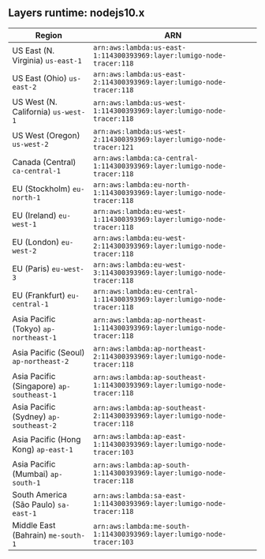 Layers runtime: nodejs10.x
----
| Region | ARN |
| --- | --- |
|US East (N. Virginia)  `us-east-1`|`arn:aws:lambda:us-east-1:114300393969:layer:lumigo-node-tracer:118`|
|US East (Ohio)  `us-east-2`|`arn:aws:lambda:us-east-2:114300393969:layer:lumigo-node-tracer:118`|
|US West (N. California)  `us-west-1`|`arn:aws:lambda:us-west-1:114300393969:layer:lumigo-node-tracer:118`|
|US West (Oregon)  `us-west-2`|`arn:aws:lambda:us-west-2:114300393969:layer:lumigo-node-tracer:121`|
|Canada (Central)  `ca-central-1`|`arn:aws:lambda:ca-central-1:114300393969:layer:lumigo-node-tracer:118`|
|EU (Stockholm)  `eu-north-1`|`arn:aws:lambda:eu-north-1:114300393969:layer:lumigo-node-tracer:118`|
|EU (Ireland)  `eu-west-1`|`arn:aws:lambda:eu-west-1:114300393969:layer:lumigo-node-tracer:118`|
|EU (London)  `eu-west-2`|`arn:aws:lambda:eu-west-2:114300393969:layer:lumigo-node-tracer:118`|
|EU (Paris)  `eu-west-3`|`arn:aws:lambda:eu-west-3:114300393969:layer:lumigo-node-tracer:118`|
|EU (Frankfurt)  `eu-central-1`|`arn:aws:lambda:eu-central-1:114300393969:layer:lumigo-node-tracer:118`|
|Asia Pacific (Tokyo)  `ap-northeast-1`|`arn:aws:lambda:ap-northeast-1:114300393969:layer:lumigo-node-tracer:118`|
|Asia Pacific (Seoul)  `ap-northeast-2`|`arn:aws:lambda:ap-northeast-2:114300393969:layer:lumigo-node-tracer:118`|
|Asia Pacific (Singapore)  `ap-southeast-1`|`arn:aws:lambda:ap-southeast-1:114300393969:layer:lumigo-node-tracer:118`|
|Asia Pacific (Sydney)  `ap-southeast-2`|`arn:aws:lambda:ap-southeast-2:114300393969:layer:lumigo-node-tracer:118`|
|Asia Pacific (Hong Kong)  `ap-east-1`|`arn:aws:lambda:ap-east-1:114300393969:layer:lumigo-node-tracer:103`|
|Asia Pacific (Mumbai)  `ap-south-1`|`arn:aws:lambda:ap-south-1:114300393969:layer:lumigo-node-tracer:118`|
|South America (São Paulo)  `sa-east-1`|`arn:aws:lambda:sa-east-1:114300393969:layer:lumigo-node-tracer:118`|
|Middle East (Bahrain)  `me-south-1`|`arn:aws:lambda:me-south-1:114300393969:layer:lumigo-node-tracer:103`|
